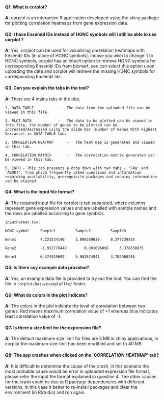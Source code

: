 #### Q1. What is corplot?   


**A:** corplot is an interactive R application developed using the shiny package for plotting correlation heatmaps from gene expression data.


#### Q2: I have Ensembl IDs instead of HGNC symbols will I still be able to use corplot ?

**A:** Yes, corplot can be used for visualizing correlation heatmaps with Ensembl IDs (in place of HGNC symbols). Incase you wish to change it to HGNC symbols, corplot has an inbuilt option to retrieve HGNC symbols for corresponding Ensembl IDs from biomart, you can select this option upon uploading the data and corplot will retireve the missing HGNC symbols for corresponding Ensembl Ids.


#### Q3. Can you explain the tabs in the tool?


**A:** There are 4 mains tabs in the plot,

```
1. DATA TABLE			-	The data from the uploaded file can be viewed in this file.

2. PLOT DATA			-	The data to be plotted can be viewed in this file, the number of genes to be plotted can be increased/decreased using the slide bar (Number of Genes With Highest Variance) in DATA TABLE tab.

3. CORRELATION HEATMAP      -	The heat map is generated and viewed in this tab.

4. CORRELATION MATRIX	    -	The correlation matrix generated can be viewed in this tab.

5. INFO - This tab presents a drop down with two tabs - 'FAQ' and 'ABOUT', from which frequently asked questions and information regarding availability, prerequisite packages and running information can be otained.

``` 


#### Q4: What is the input file format?

**A:** The required input file for corplot is tab separated, where columns represent gene expression values and are labelled with sample names and the rows are labelled according to gene symbols.

```
inputFormat.tsv:

HGNC_symbol		Sample1			Sample2			Sample3

Gene1			7.221534140		3.096289636		0.377739835

Gene2			-1.922776449	    0.991096096		3.378650875

Gene3			6.474929692		5.982874941		4.702968285
```


#### Q5: Is there any example data provided?

**A:** Yes, an example data file is provided to try out the tool. You can find the file in `corplot/Data/exampleFIle/` folder.


#### Q6: What do colors in the plot indicate?

**A:** The colors in the plot indicate the level of correlation between two genes. Red means maximum correlation value of +1 whereas blue indicates least correlation value of -1.


#### Q7: Is there a size limit for the expression file?

**A:** The default maximum size limit for files are 5 MB in shiny applications, in corplot the maximum size limit has been modified and set to 40 MB. 

#### Q8: The app crashes when clicked on the 'CORRELATION HEATMAP' tab?

**A:** It is difficult to determine the cause of the crash, in this scenario the most probable cause would be error in uploaded expression file format, please refer the input file format explained in question 4. The other causes for the crash could be due to R package dependencies with different versions, in this case it better to re-install packages and clear the environment (in RStudio) and run again.

